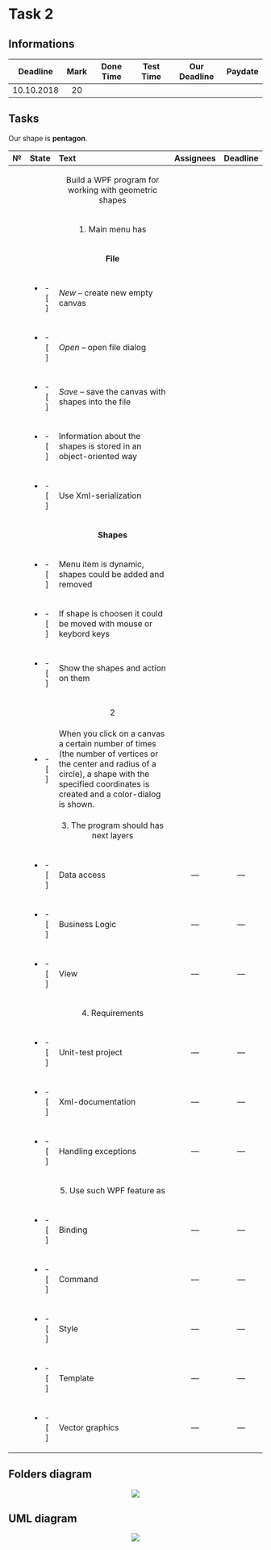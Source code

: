 # Task 2

## Informations

| Deadline |Mark|Done Time |Test Time |Our Deadline|Paydate|
|:--------:|:--:|:--------:|:--------:|:----------:|:-----:|
|10.10.2018| 20 |          |          |            |       |


## Tasks

Our shape is **pentagon**.

|№|          State         |                            Text                                           |   Assignees  |  Deadline  |
|-|:----------------------:|:--------------------------------------------------------------------------|:------------:|:----------:|
| |                        |<p align="center">Build a WPF program for working with geometric shapes</p>|              |            |
| |                        | <p align="center">   1. Main menu has    </p>                             |              |            |
| |                        | <p align="center"> **File** </p>                                          |              |            |
| |<ul><li>- [ ] </li></ul>| *New* – create new empty canvas                                           |              |            |
| |<ul><li>- [ ] </li></ul>| *Open* – open file dialog                                                 |              |            |
| |<ul><li>- [ ] </li></ul>| *Save* – save the canvas with shapes into the file                        |              |            |
| |<ul><li>- [ ] </li></ul>| Information about the shapes is stored in an object-oriented way          |              |            |
| |<ul><li>- [ ] </li></ul>| Use Xml-serialization                                                     |              |            |
| |                        | <p align="center">**Shapes** </p>                                         |              |            |
| |<ul><li>- [ ] </li></ul>|   Menu item is dynamic, shapes could be added and removed                 |              |            |
| |<ul><li>- [ ] </li></ul>|   If shape is choosen it could be moved with mouse or keybord keys        |              |            |
| |<ul><li>- [ ] </li></ul>|   Show the shapes and action on them                                      |              |            |
| |                        | <p align="center">    2       </p>                                        |              |            |
| |<ul><li>- [ ] </li></ul>| When you click on a canvas a certain number of times (the number of vertices or the center and radius of a circle), a shape with the specified coordinates is created and a color-dialog is shown.                |              |            |
| |                        | <p align="center"> 3. The program should has next layers </p>             |              |            |
| |<ul><li>- [ ] </li></ul>| Data access                                                               |      —       |      —     |
| |<ul><li>- [ ] </li></ul>| Business Logic                                                            |      —       |      —     |
| |<ul><li>- [ ] </li></ul>| View                                                                      |      —       |      —     |
| |                        | <p align="center"> 4. Requirements </p>                                   |              |            |
| |<ul><li>- [ ] </li></ul>| Unit-test project                                                         |      —       |      —     |
| |<ul><li>- [ ] </li></ul>| Xml-documentation                                                         |      —       |      —     |
| |<ul><li>- [ ] </li></ul>| Handling exceptions                                                       |      —       |      —     |
| |                        |  <p align="center"> 5. Use such WPF feature as </p>                       |              |            |
| |<ul><li>- [ ] </li></ul>| Binding                                                                   |      —       |      —     |
| |<ul><li>- [ ] </li></ul>| Command                                                                   |      —       |      —     |
| |<ul><li>- [ ] </li></ul>| Style                                                                     |      —       |      —     |
| |<ul><li>- [ ] </li></ul>| Template                                                                  |      —       |      —     |
| |<ul><li>- [ ] </li></ul>| Vector graphics                                                           |      —       |      —     |

## Folders diagram

<p align="center">
  <img src="/Images/Task2/files.png">
</p>

## UML diagram

<p align="center">
  <img src="/Images/Task2/uml.png">
</p>
 
